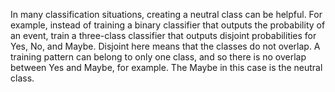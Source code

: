 In many classification situations, creating a neutral class can be helpful. For example, instead of training a binary classifier that outputs the probability of an event, train a three-class classifier that outputs disjoint probabilities for Yes, No, and Maybe. Disjoint here means that the classes do not overlap. A training pattern can belong to only one class, and so there is no overlap between Yes and Maybe, for example. The Maybe in this case is the neutral class. 

